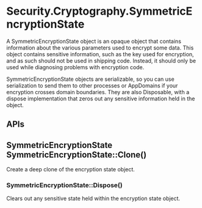 # Security.Cryptography.SymmetricEncryptionState

A SymmetricEncryptionState object is an opaque object that contains information about the various parameters used to encrypt some data.  This object contains sensitive information, such as the key used for encryption, and as such should not be used in shipping code.  Instead, it should only be used while diagnosing problems with encryption code.

SymmetricEncryptionState objects are serializable, so you can use serialization to send them to other processes or AppDomains if your encryption crosses domain boundaries.  They are also Disposable, with a dispose implementation that zeros out any sensitive information held in the object.

## APIs

## SymmetricEncryptionState SymmetricEncryptionState::Clone()

Create a deep clone of the encryption state object.

### SymmetricEncryptionState::Dispose()

Clears out any sensitive state held within the encryption state object.